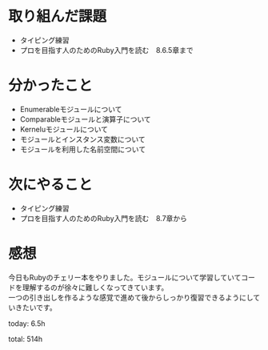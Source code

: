 #  取り組んだ課題
- タイピング練習
- プロを目指す人のためのRuby入門を読む　8.6.5章まで
  

# 分かったこと
- Enumerableモジュールについて
- Comparableモジュールと演算子について
- Kerneluモジュールについて
- モジュールとインスタンス変数について
- モジュールを利用した名前空間について
  

# 次にやること
- タイピング練習
- プロを目指す人のためのRuby入門を読む　8.7章から

# 感想
今日もRubyのチェリー本をやりました。モジュールについて学習していてコードを理解するのが徐々に難しくなってきています。  
一つの引き出しを作るような感覚で進めて後からしっかり復習できるようにしていきたいです。  


today: 6.5h

total: 514h
